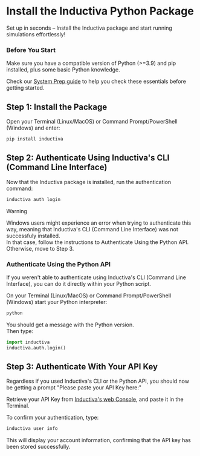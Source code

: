 # Install the Inductiva Python Package

Set up in seconds – Install the Inductiva package and start running simulations effortlessly!

### Before You Start

Make sure you have a compatible version of Python (>=3.9) and pip installed, plus some basic Python knowledge.

Check our <a href="../../systemrequirements/index.md">System Prep guide</a> to help you check these essentials before getting started.

<!-- Check our <a href="https://docs.inductiva.ai/en/latest/preinstallation/system/system-requirements.html#">System Prep guide</a> to help you check these essentials before getting started.   -->

## Step 1: Install the Package

Open your Terminal (Linux/MacOS) or Command Prompt/PowerShell (Windows) and enter:

```python
pip install inductiva
```

## Step 2: Authenticate Using Inductiva's CLI (Command Line Interface)

Now that the Inductiva package is installed, run the authentication command:

```python
inductiva auth login
```

> [!WARNING]
> Windows users might experience an error when trying to authenticate this way, meaning that Inductiva's CLI (Command Line Interface) was not successfuly installed.  
> In that case, follow the instructions to Authenticate Using the Python API. Otherwise, move to Step 3.

### Authenticate Using the Python API

If you weren't able to authenticate using Inductiva's CLI (Command Line Interface), you can do it directly within your Python script.  

On your Terminal (Linux/MacOS) or Command Prompt/PowerShell (Windows) start your Python interpreter:

```python
python
```

You should get a message with the Python version.  
Then type:

```python
import inductiva
inductiva.auth.login()
```

## Step 3: Authenticate With Your API Key

Regardless if you used Inductiva's CLI or the Python API, you should now be getting a prompt "Please paste your API Key here:"  

Retrieve your API Key from [Inductiva's web Console](https://console.inductiva.ai/account/details), and paste it in the Terminal.

To confirm your authentication, type:

```python
inductiva user info
```

This will display your account information, confirming that the API key has been stored successfully.
